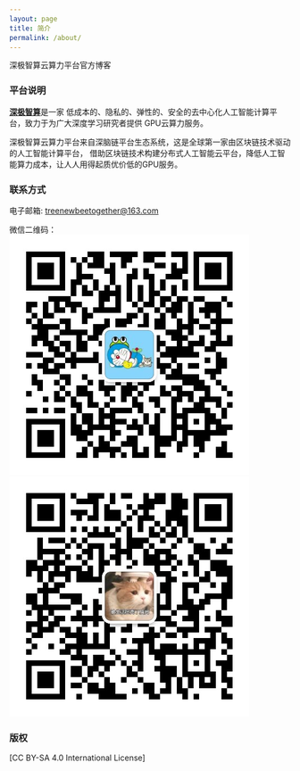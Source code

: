 ```yaml
---
layout: page
title: 简介
permalink: /about/
---
```


深极智算云算力平台官方博客

### 平台说明
[**深极智算**](topgpu.top)是一家
低成本的、隐私的、弹性的、安全的去中心化人工智能计算平台，致力于为广大深度学习研究者提供
GPU云算力服务。

深极智算云算力平台来自深脑链平台生态系统，这是全球第一家由区块链技术驱动的人工智能计算平台，
借助区块链技术构建分布式人工智能云平台，降低人工智能算力成本，让人人用得起质优价低的GPU服务。

### 联系方式

电子邮箱: treenewbeetogether@163.com

微信二维码：
![wechatcode1](https://github.com/topgpu/topgpu.github.io/raw/master/images/xue.jpg)
![wechatcode2](https://github.com/topgpu/topgpu.github.io/raw/master/images/yang.jpg)

### 版权

[CC BY-SA 4.0 International License]


